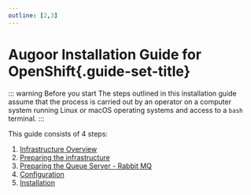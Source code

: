 ```yaml
---
outline: [2,3]
---
```


# Augoor Installation Guide for OpenShift{.guide-set-title}

::: warning Before you start
The steps outlined in this installation guide assume that the process is carried out by an operator on a computer system running Linux or macOS operating systems and access to a `bash` terminal.
:::

This guide consists of 4 steps:

1. [Infrastructure Overview](./infrastructure_overview)
2. [Preparing the infrastructure](./preparing_infrastructure)
3. [Preparing the Queue Server - Rabbit MQ](./preparing_queue_server)
4. [Configuration](./configuration)
5. [Installation](./installation)
